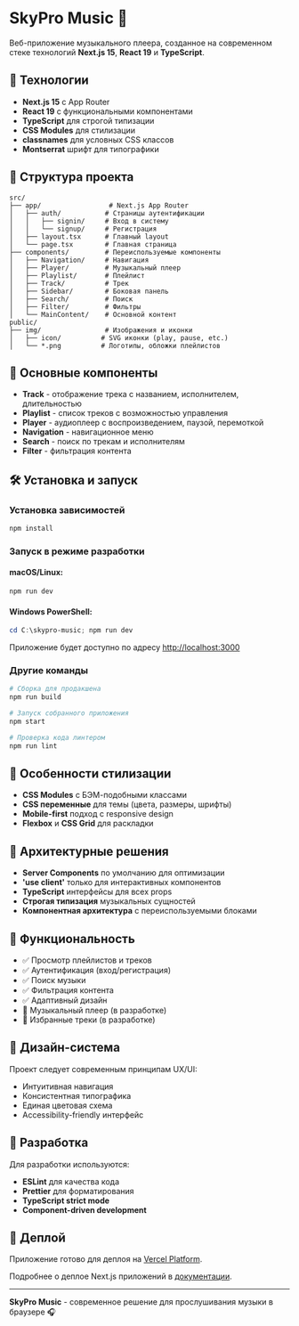 # SkyPro Music 🎵

Веб-приложение музыкального плеера, созданное на современном стеке технологий **Next.js 15**, **React 19** и **TypeScript**.

## 🚀 Технологии

- **Next.js 15** с App Router
- **React 19** с функциональными компонентами
- **TypeScript** для строгой типизации
- **CSS Modules** для стилизации
- **classnames** для условных CSS классов
- **Montserrat** шрифт для типографики

## 📁 Структура проекта

```
src/
├── app/                 # Next.js App Router
│   ├── auth/           # Страницы аутентификации
│   │   ├── signin/     # Вход в систему
│   │   └── signup/     # Регистрация
│   ├── layout.tsx      # Главный layout
│   └── page.tsx        # Главная страница
├── components/         # Переиспользуемые компоненты
│   ├── Navigation/     # Навигация
│   ├── Player/         # Музыкальный плеер
│   ├── Playlist/       # Плейлист
│   ├── Track/          # Трек
│   ├── Sidebar/        # Боковая панель
│   ├── Search/         # Поиск
│   ├── Filter/         # Фильтры
│   └── MainContent/    # Основной контент
public/
├── img/                # Изображения и иконки
│   ├── icon/          # SVG иконки (play, pause, etc.)
│   └── *.png          # Логотипы, обложки плейлистов
```

## 🎵 Основные компоненты

- **Track** - отображение трека с названием, исполнителем, длительностью
- **Playlist** - список треков с возможностью управления
- **Player** - аудиоплеер с воспроизведением, паузой, перемоткой
- **Navigation** - навигационное меню
- **Search** - поиск по трекам и исполнителям
- **Filter** - фильтрация контента

## 🛠️ Установка и запуск

### Установка зависимостей

```bash
npm install
```

### Запуск в режиме разработки

#### macOS/Linux:

```bash
npm run dev
```

#### Windows PowerShell:

```powershell
cd C:\skypro-music; npm run dev
```

Приложение будет доступно по адресу [http://localhost:3000](http://localhost:3000)

### Другие команды

```bash
# Сборка для продакшена
npm run build

# Запуск собранного приложения
npm start

# Проверка кода линтером
npm run lint
```

## 🎨 Особенности стилизации

- **CSS Modules** с БЭМ-подобными классами
- **CSS переменные** для темы (цвета, размеры, шрифты)
- **Mobile-first** подход с responsive design
- **Flexbox** и **CSS Grid** для раскладки

## 🔧 Архитектурные решения

- **Server Components** по умолчанию для оптимизации
- **'use client'** только для интерактивных компонентов
- **TypeScript** интерфейсы для всех props
- **Строгая типизация** музыкальных сущностей
- **Компонентная архитектура** с переиспользуемыми блоками

## 📱 Функциональность

- ✅ Просмотр плейлистов и треков
- ✅ Аутентификация (вход/регистрация)
- ✅ Поиск музыки
- ✅ Фильтрация контента
- ✅ Адаптивный дизайн
- 🔄 Музыкальный плеер (в разработке)
- 🔄 Избранные треки (в разработке)

## 🌟 Дизайн-система

Проект следует современным принципам UX/UI:

- Интуитивная навигация
- Консистентная типографика
- Единая цветовая схема
- Accessibility-friendly интерфейс

## 📝 Разработка

Для разработки используются:

- **ESLint** для качества кода
- **Prettier** для форматирования
- **TypeScript strict mode**
- **Component-driven development**

## 🚀 Деплой

Приложение готово для деплоя на [Vercel Platform](https://vercel.com/new?utm_medium=default-template&filter=next.js&utm_source=create-next-app&utm_campaign=create-next-app-readme).

Подробнее о деплое Next.js приложений в [документации](https://nextjs.org/docs/app/building-your-application/deploying).

---

**SkyPro Music** - современное решение для прослушивания музыки в браузере 🎧
